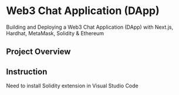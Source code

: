 
# Web3 Chat Application (DApp)

Building and Deploying a Web3 Chat Application (DApp) with Next.js, Hardhat, MetaMask, Solidity & Ethereum


## Project Overview



## Instruction

Need to install Solidity extension in Visual Studio Code